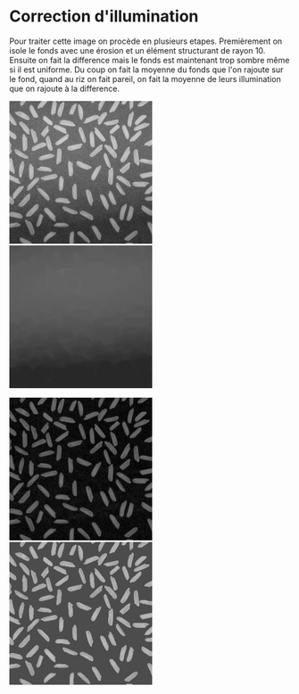 # Correction d'illumination

Pour traiter cette image on procède en plusieurs etapes.
Premièrement on isole le fonds avec une érosion et un élément structurant de rayon 10.
Ensuite on fait la difference mais le fonds est maintenant trop sombre même si il est uniforme.
Du coup on fait la moyenne du fonds que l'on rajoute sur le fond, quand au riz on fait pareil, on fait la moyenne de leurs illumination que on rajoute à la difference.

![](./rice.jpg) ![](./Erosion.jpg)

![](./Difference.jpg) ![](./RajoutFond.jpg)